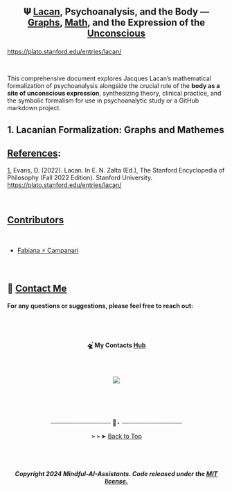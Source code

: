 
<br>

 
## <p align="center"> 𝚿 [Lacan](), Psychoanalysis, and the Body — [Graphs](), [Math](), and the Expression of the [Unconscious]()


https://plato.stanford.edu/entries/lacan/

<br>


This comprehensive document explores Jacques Lacan’s mathematical formalization of psychoanalysis alongside the crucial role of the **body as a site of unconscious expression**, synthesizing theory, clinical practice, and the symbolic formalism for use in psychoanalytic study or a GitHub markdown project.

## 1. Lacanian Formalization: Graphs and Mathemes






























## [References]():

[1.]()  Evans, D. (2022). Lacan. In E. N. Zalta (Ed.), The Stanford Encyclopedia of Philosophy (Fall 2022 Edition). Stanford University. https://plato.stanford.edu/entries/lacan/


<br>


## [Contributors]() 

<br>

- [Fabiana ⚡️  Campanari](https://github.com/FabianaCampanari)



<br>


## 💌 [Contact Me](mailto:fabicampanari@proton.me)

#### For any questions or suggestions, please feel free to reach out:


<br><br>



#### <p align="center">  🛸๋ My Contacts [Hub](https://linktr.ee/fabianacampanari)


<br>

### <p align="center"> <img src="https://github.com/user-attachments/assets/517fc573-7607-4c5d-82a7-38383cc0537d" />


<br><br><br>

<p align="center">  ────────────── 🔭⋆ ──────────────


<p align="center"> ➣➢➤ <a href="#top">Back to Top </a>

<b><br>

#

##### <p align="center">Copyright 2024 Mindful-AI-Assistants. Code released under the  [MIT license.]( https://github.com/Mindful-AI-Assistants/.github/blob/ad6948fdec771e022d49cd96f99024fcc7f1106a/LICENSE)







